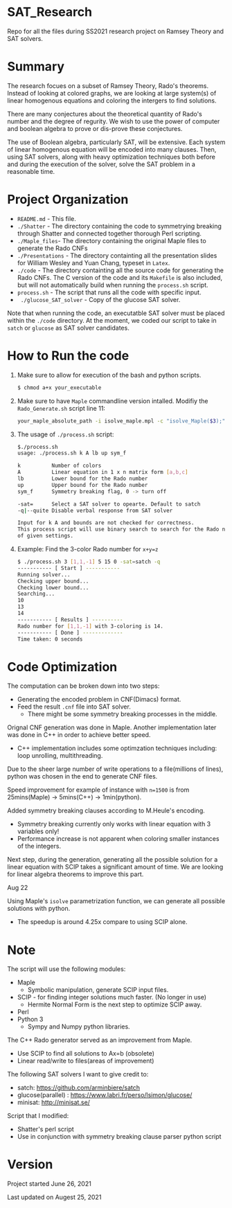 # SAT_Research
Repo for all the files during SS2021 research project on Ramsey Theory and SAT solvers.

# Summary

The research focues on a subset of Ramsey Theory, Rado's theorems. Instead of looking at colored graphs, we are looking at large system(s) of linear homogenous equations and coloring the intergers to find solutions. 

There are many conjectures about the theoretical quantity of Rado's number and the degree of regurity. We wish to use the power of computer and boolean algebra to prove or dis-prove these conjectures. 

The use of Boolean algebra, particularly SAT, will be extensive. Each system of linear homogenous equation will be encoded into many clauses. Then, using SAT solvers, along with heavy optimization techniques both before and during the execution of the solver, solve the SAT problem in a reasonable time. 



# Project Organization

- `README.md` - This file. 
- `./Shatter` - The directory containing the code to symmetrying breaking through Shatter and connected together thorough Perl scripting. 
- `./Maple_files`- The directory containing the original Maple files to generate the Rado CNFs
- `./Presentations` - The directory containting all the presentation slides for William Wesley and Yuan Chang, typeset in `Latex`.
- `./code` - The directory containting all the source code for generating the Rado CNFs. The C version of the code and its `Makefile` is also included, but will not automatically build when running the `process.sh` script. 
- `process.sh` - The script that runs all the code with specific input.
- ` ./glucose_SAT_solver` - Copy of the glucose SAT solver.

Note that when running the code, an executatble SAT solver must be placed within the `./code` directory. At the moment, we coded our script to take in `satch` or `glucose` as SAT solver candidates. 

# How to Run the code

1. Make sure to allow for execution of the bash and python scripts. 

   ```bash
   $ chmod a+x your_executable
   ```

2. Make sure to have `Maple` commandline version intalled. Modifiy the `Rado_Generate.sh` script line 11:

   ```bash
   your_maple_absolute_path -i isolve_maple.mpl -c "isolve_Maple($3);" -c "quit;"
   ```

3. The usage of `./process.sh` script:

   ```bash
   $./process.sh
   usage: ./process.sh k A lb up sym_f
   
   k          Number of colors
   A          Linear equation in 1 x n matrix form [a,b,c]
   lb         Lower bound for the Rado number
   up         Upper bound for the Rado number
   sym_f      Symmetry breaking flag, 0 -> turn off
   
   -sat=      Select a SAT solver to opearte. Default to satch
   -q|--quite Disable verbal response from SAT solver
   
   Input for k A and bounds are not checked for correctness.
   This process script will use binary search to search for the Rado number 
   of given settings.
   ```

4. Example: Find the 3-color Rado number for `x+y=z`

   ```bash
   $ ./process.sh 3 [1,1,-1] 5 15 0 -sat=satch -q
   ----------- [ Start ] -----------
   Running solver...
   Checking upper bound...
   Checking lower bound...
   Searching...
   10
   13
   14
   ----------- [ Results ] ----------
   Rado number for [1,1,-1] with 3-coloring is 14.
   ----------- [ Done ] -------------
   Time taken: 0 seconds
   ```


# Code Optimization

The computation can be broken down into two steps:

- Generating the encoded problem in CNF(Dimacs) format.
- Feed the result `.cnf` file into SAT solver.
  - There might be some symmetry breaking processes in the middle.

Orignal CNF generation was done in Maple. Another implementation later was done in C++ in order to achieve better speed.

- C++ implementation includes some optimzation techniques including: loop unrolling, multithreading.

Due to the sheer large number of write operations to a file(millions of lines), python was chosen in the end to generate CNF files.

Speed improvement for example of instance with `n=1500` is from 25mins(Maple) -> 5mins(C++) -> 1min(python).

Added symmetry breaking clauses according to M.Heule's encoding. 

- Symmetry breaking currently only works with linear equation with 3 variables only! 
- Performance increase is not apparent when coloring smaller instances of the integers. 

Next step, during the generation, generating all the possible solution for a linear equation with SCIP takes a significant amount of time. We are looking for linear algebra theorems to improve this part. 

Aug 22

Using Maple's `isolve` parametrization function, we can generate all possible solutions with python. 

- The speedup is around 4.25x compare to using SCIP alone. 

# Note

The script will use the following modules:

- Maple
  - Symbolic manipulation, generate SCIP input files.
- SCIP - for finding integer solutions much faster. (No longer in use)
  - Hermite Normal Form is the next step to optimize SCIP away.
- Perl
- Python 3
  - Sympy and Numpy python libraries.

The C++ Rado generator served as an improvement from Maple.

- Use SCIP to find all solutions to Ax=b (obsolete) 
- Linear read/write to files(areas of improvement)

The following SAT solvers I want to give credit to:

- satch: https://github.com/arminbiere/satch
- glucose(parallel) : https://www.labri.fr/perso/lsimon/glucose/
- minisat: http://minisat.se/

Script that I modified:

- Shatter's perl script
- Use in conjunction with symmetry breaking clause parser python script

# Version 

Project started June 26, 2021

Last updated on Augest 25, 2021
